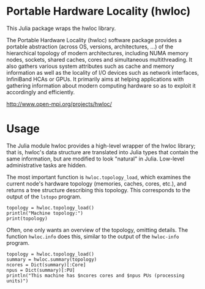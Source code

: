 # Portable Hardware Locality (hwloc)

This Julia package wraps the hwloc library.

The Portable Hardware Locality (hwloc) software package provides a
portable abstraction (across OS, versions, architectures, ...) of the
hierarchical topology of modern architectures, including NUMA memory
nodes, sockets, shared caches, cores and simultaneous multithreading.
It also gathers various system attributes such as cache and memory
information as well as the locality of I/O devices such as network
interfaces, InfiniBand HCAs or GPUs. It primarily aims at helping
applications with gathering information about modern computing
hardware so as to exploit it accordingly and efficiently.

http://www.open-mpi.org/projects/hwloc/

# Usage

The Julia module hwloc provides a high-level wrapper of the hwloc
library; that is, hwloc's data structure are translated into Julia
types that contain the same information, but are modified to look
"natural" in Julia. Low-level administrative tasks are hidden.

The most important function is `hwloc.topology_load`, which examines
the current node's hardware topology (memories, caches, cores, etc.),
and returns a tree structure describing this topology. This
corresponds to the output of the `lstopo` program.

```
topology = hwloc.topology_load()
println("Machine topology:")
print(topology)
```

Often, one only wants an overview of the topology, omitting details.
The function `hwloc.info` does this, similar to the output of the
`hwloc-info` program.

```
topology = hwloc.topology_load()
summary = hwloc.summary(topology)
ncores = Dict(summary)[:Core]
npus = Dict(summary)[:PU]
println("This machine has $ncores cores and $npus PUs (processing units)")
```
